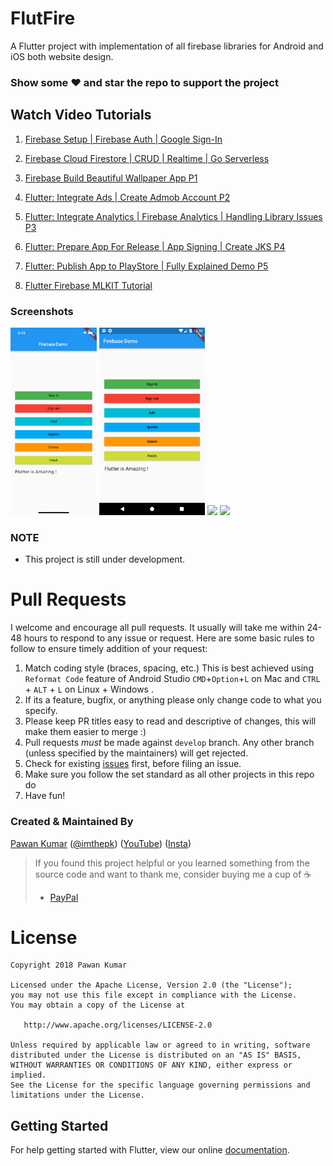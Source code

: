 # FlutFire

A Flutter project with implementation of all firebase libraries for Android and iOS both website design.

### Show some :heart: and star the repo to support the project

## Watch Video Tutorials

1.  [Firebase Setup | Firebase Auth | Google Sign-In](https://youtu.be/8M-Fa239Hy4)

1.  [Firebase Cloud Firestore | CRUD | Realtime | Go Serverless](https://youtu.be/HzKdJekhXoc)

1.  [Firebase Build Beautiful Wallpaper App P1](https://youtu.be/SrGP1BdkYpk)

1.  [Flutter: Integrate Ads | Create Admob Account P2](https://youtu.be/qDa8nlLkMF8)

1.  [Flutter: Integrate Analytics | Firebase Analytics | Handling Library Issues P3](https://youtu.be/SXuB9oa3t9A)

1.  [Flutter: Prepare App For Release | App Signing | Create JKS P4](https://youtu.be/nGvPNG-f1-o)

1.  [Flutter: Publish App to PlayStore | Fully Explained Demo P5](https://youtu.be/qpruGmff5Fw)

1.  [Flutter Firebase MLKIT Tutorial](https://youtu.be/vT6gNFE0GBw)

### Screenshots

<img src="ss1.png" height="300em" /> <img src="ss2.png" height="300em" />
<img src="https://thumbs.gfycat.com/GoldenCaringBurro-size_restricted.gif" height="300em" />
<img src="https://thumbs.gfycat.com/BadPrestigiousChrysalis-size_restricted.gif" height="300em" />

### NOTE

- This project is still under development.

# Pull Requests

I welcome and encourage all pull requests. It usually will take me within 24-48 hours to respond to any issue or request. Here are some basic rules to follow to ensure timely addition of your request:

1.  Match coding style (braces, spacing, etc.) This is best achieved using `Reformat Code` feature of Android Studio `CMD`+`Option`+`L` on Mac and `CTRL` + `ALT` + `L` on Linux + Windows .
2.  If its a feature, bugfix, or anything please only change code to what you specify.
3.  Please keep PR titles easy to read and descriptive of changes, this will make them easier to merge :)
4.  Pull requests _must_ be made against `develop` branch. Any other branch (unless specified by the maintainers) will get rejected.
5.  Check for existing [issues](https://github.com/iampawan/FlutterWithFirebase/issues) first, before filing an issue.
6.  Make sure you follow the set standard as all other projects in this repo do
7.  Have fun!

### Created & Maintained By

[Pawan Kumar](https://github.com/iampawan) ([@imthepk](https://www.twitter.com/imthepk)) ([YouTube](https://www.youtube.com/c/MTechViral))
([Insta](https://www.instagram.com/codepur_ka_superhero))

> If you found this project helpful or you learned something from the source code and want to thank me, consider buying me a cup of :coffee:
>
> - [PayPal](https://www.paypal.me/imthepk/)

# License

    Copyright 2018 Pawan Kumar

    Licensed under the Apache License, Version 2.0 (the "License");
    you may not use this file except in compliance with the License.
    You may obtain a copy of the License at

       http://www.apache.org/licenses/LICENSE-2.0

    Unless required by applicable law or agreed to in writing, software
    distributed under the License is distributed on an "AS IS" BASIS,
    WITHOUT WARRANTIES OR CONDITIONS OF ANY KIND, either express or implied.
    See the License for the specific language governing permissions and
    limitations under the License.

## Getting Started

For help getting started with Flutter, view our online
[documentation](https://flutter.io/).
